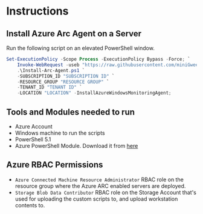 # Instructions

## Install Azure Arc Agent on a Server

Run the following script on an elevated PowerShell window.

```PowerShell
Set-ExecutionPolicy -Scope Process -ExecutionPolicy Bypass -Force; `
    Invoke-WebRequest -useb "https://raw.githubusercontent.com/miniGweek/azure-arc/main/Install-Arc-Agent.ps1" -OutFile Install-Arc-Agent.ps1; `
    .\Install-Arc-Agent.ps1 `
    -SUBSCRIPTION_ID "SUBSCRIPTION ID" `
    -RESOURCE_GROUP "RESOURCE GROUP" `
    -TENANT_ID "TENANT ID" `
    -LOCATION "LOCATION" -InstallAzureWindowsMonitoringAgent;
```

## Tools and Modules needed to run

- Azure Account
- Windows machine to run the scripts
- PowerShell 5.1
- Azure PowerShell Module. Download it from [here](https://learn.microsoft.com/en-us/powershell/azure/install-azps-windows)
  
## Azure RBAC Permissions

- `Azure Connected Machine Resource Administrator` RBAC role on the resource group where the Azure ARC enabled servers are deployed.
- `Storage Blob Data Contributor` RBAC role on the Storage Account that's used for uploading the custom scripts to, and upload workstation contents to.